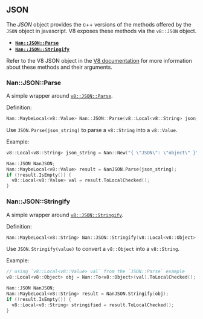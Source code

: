 ## JSON

The _JSON_ object provides the c++ versions of the methods offered by the `JSON` object in javascript. V8 exposes these methods via the `v8::JSON` object.

 - <a href="#api_nan_json_parse"><b><code>Nan::JSON::Parse</code></b></a>
 - <a href="#api_nan_json_stringify"><b><code>Nan::JSON::Stringify</code></b></a>

Refer to the V8 JSON object in the [V8 documentation](https://v8docs.nodesource.com/node-7.4/da/d6f/classv8_1_1_j_s_o_n.html) for more information about these methods and their arguments.

<a name="api_nan_json_parse"></a>

### Nan::JSON::Parse

A simple wrapper around [`v8::JSON::Parse`](https://v8docs.nodesource.com/node-7.4/da/d6f/classv8_1_1_j_s_o_n.html#a936310d2540fb630ed37d3ee3ffe4504).

Definition:

```c++
Nan::MaybeLocal<v8::Value> Nan::JSON::Parse(v8::Local<v8::String> json_string);
```

Use `JSON.Parse(json_string)` to parse a `v8::String` into a `v8::Value`.

Example:

```c++
v8::Local<v8::String> json_string = Nan::New("{ \"JSON\": \"object\" }").ToLocalChecked();

Nan::JSON NanJSON;
Nan::MaybeLocal<v8::Value> result = NanJSON.Parse(json_string);
if (!result.IsEmpty()) {
  v8::Local<v8::Value> val = result.ToLocalChecked();
}
```

<a name="api_nan_json_stringify"></a>

### Nan::JSON::Stringify

A simple wrapper around [`v8::JSON::Stringify`](https://v8docs.nodesource.com/node-7.4/da/d6f/classv8_1_1_j_s_o_n.html#a44b255c3531489ce43f6110209138860).

Definition:

```c++
Nan::MaybeLocal<v8::String> Nan::JSON::Stringify(v8::Local<v8::Object> json_object, v8::Local<v8::String> gap = v8::Local<v8::String>());
```

Use `JSON.Stringify(value)` to convert a `v8::Object` into a `v8::String`.

Example:

```c++
// using `v8::Local<v8::Value> val` from the `JSON::Parse` example
v8::Local<v8::Object> obj = Nan::To<v8::Object>(val).ToLocalChecked();

Nan::JSON NanJSON;
Nan::MaybeLocal<v8::String> result = NanJSON.Stringify(obj);
if (!result.IsEmpty()) {
  v8::Local<v8::String> stringified = result.ToLocalChecked();
}
```

